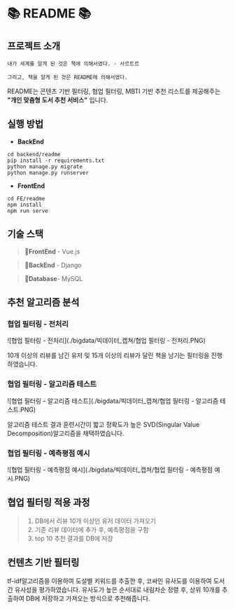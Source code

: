 # 📚 README 📚

## 프로젝트 소개

`내가 세계를 알게 된 것은 책에 의해서였다. - 사르트르`

`그리고, 책을 알게 된 것은 README에 의해서였다.`

README는 콘텐츠 기반 필터링, 협업 필터링, MBTI 기반 추천 리스트를 제공해주는 **"개인 맞춤형 도서 추천 서비스"** 입니다. 

## 실행 방법

- **BackEnd**
```
cd backend/readme
pip install -r requirements.txt
python manage.py migrate
python manage.py runserver
```

- **FrontEnd**
```
cd FE/readme
npm install
npm run serve
```


## 기술 스택

>🔧**FrontEnd** -  Vue.js

>🔧**BackEnd** -  Django

>🔧**Database**-  MySQL


## 추천 알고리즘 분석

### 협업 필터링 - 전처리
![협업 필터링 - 전처리](./bigdata/빅데이터_캡쳐/협업 필터링 - 전처리.PNG)

10개 이상의 리뷰를 남긴 유저 및 15개 이상의 리뷰가 달린 책을 남기는 필터링을 진행하였습니다.

### 협업 필터링 - 알고리즘 테스트
![협업 필터링 - 알고리즘 테스트](./bigdata/빅데이터_캡쳐/협업 필터링 - 알고리즘 테스트.PNG)

알고리즘 테스트 결과 훈련시간이 짧고 정확도가 높은 SVD(Singular Value Decomposition)알고리즘을 채택하였습니다.

### 협업 필터링 - 예측평점 예시
![협업 필터링 - 예측평점 예시](./bigdata/빅데이터_캡쳐/협업 필터링 - 예측평점 예시.PNG)

## 협업 필터링 적용 과정
>1. DB에서 리뷰 10개 이상인 유저 데이터 가져오기
>2. 기존 리뷰 데이터에 추가 후, 예측평점을 구함
>3. top 10 추천 결과를 DB에 저장

## 컨텐츠 기반 필터링
tf-idf알고리즘을 이용하여 도설별 키워드를 추출한 후, 코싸인 유사도를 이용하여 도서간 유사성을 평가하였습니다.
유사도가 높은 순서대로 내림차순 정렬 후, 상위 10개를 추출하여 DB에 저장하고 가져오는 방식으로 추천해줍니다. 



